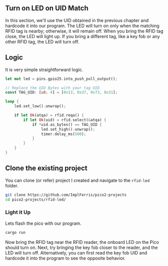 ## Turn on LED on UID Match
In this section, we'll use the UID obtained in the previous chapter and hardcode it into our program. The LED will turn on only when the matching RFID tag is nearby; otherwise, it will remain off. When you bring the RFID tag close, the LED will light up. If you bring a different tag, like a key fob or any other RFID tag, the LED will turn off.

## Logic
It is very simple straightforward logic.

```rust
let mut led = pins.gpio25.into_push_pull_output();

// Replace the UID Bytes with your tag UID
const TAG_UID: [u8; 4] = [0x13, 0x37, 0x73, 0x31];

loop {
    led.set_low().unwrap();

    if let Ok(atqa) = rfid.reqa() {
        if let Ok(uid) = rfid.select(&atqa) {
            if *uid.as_bytes() == TAG_UID {
                led.set_high().unwrap();
                timer.delay_ms(500);
            }
        }
    }
}

```


## Clone the existing project
You can clone (or refer) project I created and navigate to the `rfid-led` folder.

```sh
git clone https://github.com/ImplFerris/pico2-projects
cd pico2-projects/rfid-led/
```


### Light it Up
Lets flash the pico with our program.
```sh
cargo run
``` 
Now bring the RFID tag near the RFID reader, the onboard LED on the Pico should turn on. Next, try bringing the key fob closer to the reader, and the LED will turn off. Alternatively, you can first read the key fob UID and hardcode it into the program to see the opposite behavior.
